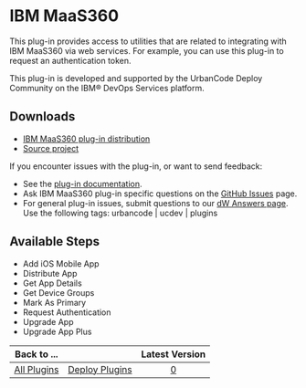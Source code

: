 
# IBM MaaS360

This plug-in provides access to utilities that are related to integrating with IBM MaaS360 via web services. For example, you can use this plug-in to request an authentication token.

This plug-in is developed and supported by the UrbanCode Deploy Community on the IBM® DevOps Services platform. 

## Downloads

* [IBM MaaS360 plug-in distribution](https://github.com/UrbanCode/IBM-MaaS360-UCD/releases)
* [Source project](https://github.com/UrbanCode/IBM-MaaS360-UCD)

If you encounter issues with the plug-in, or want to send feedback:

* See the [plug-in documentation](https://github.com/UrbanCode/IBM-MaaS360-UCD/tree/master/doc).
* Ask IBM MaaS360 plug-in specific questions on the [GitHub Issues](https://github.com/UrbanCode/IBM-MaaS360-UCD/issues) page.
* For general plug-in issues, submit questions to our [dW Answers page](https://community.ibm.com/community/user/wasdevops/urbancode-discussion). Use the following tags: urbancode | ucdev | plugins

## Available Steps

* Add iOS Mobile App
* Distribute App
* Get App Details
* Get Device Groups
* Mark As Primary
* Request Authentication
* Upgrade App
* Upgrade App Plus

|Back to ...||Latest Version|
| :---: | :---: | :---: |
|[All Plugins](../../index.md)|[Deploy Plugins](../README.md)|[0]()|

